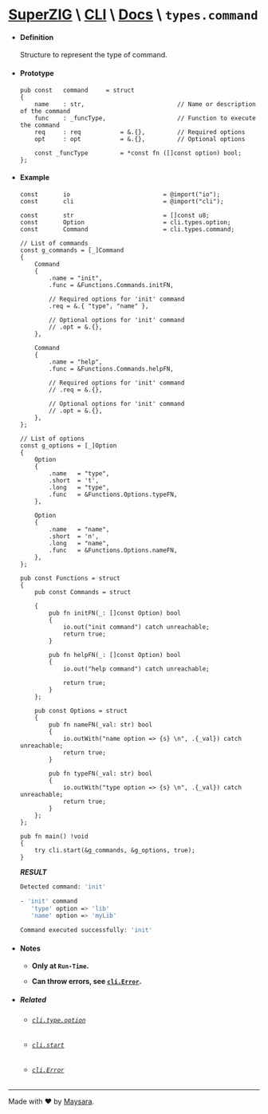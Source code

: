 # **[SuperZIG](https://github.com/Super-ZIG)** \ **[CLI](../../README.md)** \ **[Docs](../readme.md)** \ **`types.command`**

- #### **Definition**

    Structure to represent the type of command.

- #### **Prototype**

    ```zig
    pub const   command     = struct 
    {
        name    : str,                          // Name or description of the command
        func    : _funcType,                    // Function to execute the command
        req     : req           = &.{},         // Required options
        opt     : opt           = &.{},         // Optional options
        
        const _funcType         = *const fn ([]const option) bool;
    };
    ```

- #### **Example**

    ```zig
    const       io                          = @import("io");
    const       cli                         = @import("cli");

    const       str                         = []const u8;
    const       Option                      = cli.types.option;
    const       Command                     = cli.types.command;
    
    // List of commands
    const g_commands = [_]Command
    {
        Command
        {
            .name = "init",
            .func = &Functions.Commands.initFN,
            
            // Required options for 'init' command
            .req = &.{ "type", "name" },

            // Optional options for 'init' command
            // .opt = &.{},
        },

        Command
        {
            .name = "help",
            .func = &Functions.Commands.helpFN,
                        
            // Required options for 'init' command
            // .req = &.{},

            // Optional options for 'init' command
            // .opt = &.{},
        },
    };

    // List of options
    const g_options = [_]Option
    {
        Option
        {
            .name   = "type",
            .short  = 't',
            .long   = "type",
            .func   = &Functions.Options.typeFN,
        },

        Option
        {
            .name   = "name",
            .short  = 'n',
            .long   = "name",
            .func   = &Functions.Options.nameFN,
        },
    };

    pub const Functions = struct
    {
        pub const Commands = struct  

        {
            pub fn initFN(_: []const Option) bool
            {
                io.out("init command") catch unreachable;
                return true;
            }

            pub fn helpFN(_: []const Option) bool
            {
                io.out("help command") catch unreachable;

                return true;
            }
        };

        pub const Options = struct
        {
            pub fn nameFN(_val: str) bool
            {
                io.outWith("name option => {s} \n", .{_val}) catch unreachable;
                return true;
            }

            pub fn typeFN(_val: str) bool
            {
                io.outWith("type option => {s} \n", .{_val}) catch unreachable;
                return true;
            }
        };
    };
    ```

    ```zig
    pub fn main() !void
    {
        try cli.start(&g_commands, &g_options, true);
    }
    ```

    _**RESULT**_

    ```bash
    Detected command: 'init'

    - 'init' command
       'type' option => 'lib'
       'name' option => 'myLib'

    Command executed successfully: 'init'
    ```
- #### **Notes**

    - **Only at `Run-Time`.**

    - **Can throw errors, see [`cli.Error`](../enums/Error.md).**

- ##### Related

  - ###### [`cli.type.option`](./option.md)

  - ###### [`cli.start`](../func/start.md)

  - ###### [`cli.Error`](../enums/Error.md)

---

Made with ❤️ by [Maysara](http://github.com/maysara-elshewehy).